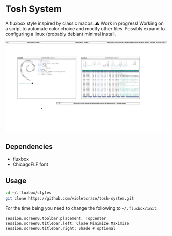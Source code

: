 # Tosh System

A fluxbox style inspired by classic macos. ⚠️ Work in progress! Working on a script to automate color choice and modify other files. Possibly expand to configuring a linux (probably debian) minimal install.

![Screenshot of style in use.](/screenshots/tosh-system-screenshot.png)

## Dependencies

- fluxbox
- ChicagoFLF font

## Usage

```bash
cd ~/.fluxbox/styles
git clone https://github.com/violetcraze/tosh-system.git
```

For the time being you need to change the following to `~/.fluxbox/init`.

```none
session.screen0.toolbar.placement: TopCenter
session.screen0.titlebar.left: Close Minimize Maximize
session.screen0.titlebar.right: Shade # optional
```
